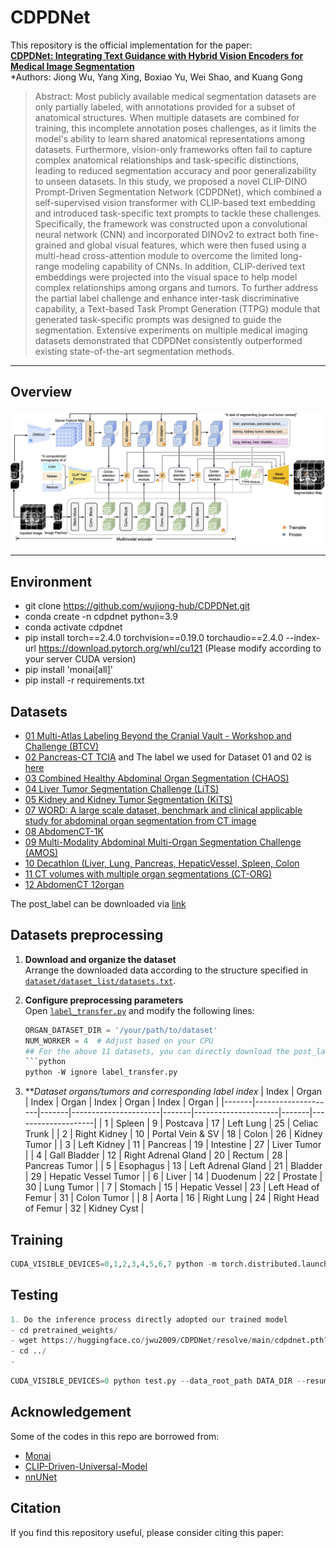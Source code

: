 # CDPDNet

This repository is the official implementation for the paper:  
**[CDPDNet: Integrating Text Guidance with Hybrid Vision Encoders for Medical Image Segmentation](https://arxiv.org/pdf/2411.15426)**  
*Authors: Jiong Wu, Yang Xing, Boxiao Yu, Wei Shao, and Kuang Gong

>Abstract: Most publicly available medical segmentation datasets are only partially labeled, with annotations provided for a subset of anatomical structures. When multiple datasets are combined for training, this incomplete annotation poses challenges, as it limits the model's ability to learn shared anatomical representations among datasets. Furthermore, vision-only frameworks often fail to capture complex anatomical relationships and task-specific distinctions, leading to reduced segmentation accuracy and poor generalizability to unseen datasets. In this study, we proposed a novel CLIP-DINO Prompt-Driven Segmentation Network (CDPDNet), which combined a self-supervised vision transformer with CLIP-based text embedding and introduced task-specific text prompts to tackle these challenges. Specifically, the framework was constructed upon a convolutional neural network (CNN) and incorporated DINOv2 to extract both fine-grained and global visual features, which were then fused using a multi-head cross-attention module to overcome the limited long-range modeling capability of CNNs. In addition, CLIP-derived text embeddings were projected into the visual space to help model complex relationships among organs and tumors. To further address the partial label challenge and enhance inter-task discriminative capability, a Text-based Task Prompt Generation (TTPG) module that generated task-specific prompts was designed to guide the segmentation. Extensive experiments on multiple medical imaging datasets demonstrated that CDPDNet consistently outperformed existing state-of-the-art segmentation methods. 



---

## Overview

<p align="center">
  <img src="documents/fig1_wholearch.jpg" alt="Figure 1 Overview" width="1000">
  <br>
</p>

---

## Environment
- git clone https://github.com/wujiong-hub/CDPDNet.git
- conda create -n cdpdnet python=3.9
- conda activate cdpdnet
- pip install torch==2.4.0 torchvision==0.19.0 torchaudio==2.4.0 --index-url https://download.pytorch.org/whl/cu121
  (Please modify according to your server CUDA version)
- pip install 'monai[all]'
- pip install -r requirements.txt

## Datasets
- [01 Multi-Atlas Labeling Beyond the Cranial Vault - Workshop and Challenge (BTCV)](https://www.synapse.org/#!Synapse:syn3193805/wiki/217789)
- [02 Pancreas-CT TCIA](https://wiki.cancerimagingarchive.net/display/Public/Pancreas-CT) and The label we used for Dataset 01 and 02 is [here](https://zenodo.org/records/1169361)
- [03 Combined Healthy Abdominal Organ Segmentation (CHAOS)](https://chaos.grand-challenge.org/Combined_Healthy_Abdominal_Organ_Segmentation/)
- [04 Liver Tumor Segmentation Challenge (LiTS)](https://competitions.codalab.org/competitions/17094#learn_the_details)
- [05 Kidney and Kidney Tumor Segmentation (KiTS)](https://kits21.kits-challenge.org/participate#download-block)
- [07 WORD: A large scale dataset, benchmark and clinical applicable study for abdominal organ segmentation from CT image](https://github.com/HiLab-git/WORD)
- [08 AbdomenCT-1K](https://github.com/JunMa11/AbdomenCT-1K)
- [09 Multi-Modality Abdominal Multi-Organ Segmentation Challenge (AMOS)](https://amos22.grand-challenge.org/)
- [10 Decathlon (Liver, Lung, Pancreas, HepaticVessel, Spleen, Colon](https://drive.google.com/drive/folders/1HqEgzS8BV2c7xYNrZdEAnrHk7osJJ--2)
- [11 CT volumes with multiple organ segmentations (CT-ORG)](https://wiki.cancerimagingarchive.net/pages/viewpage.action?pageId=61080890)
- [12 AbdomenCT 12organ](https://zenodo.org/records/7860267)

The post_label can be downloaded via [link](https://portland-my.sharepoint.com/:u:/g/personal/jliu288-c_my_cityu_edu_hk/EX04Ilv4zh1Lm_HB0wnpaykB4Slef043RVWhX3lN05gylw?e=qG0DOS)

## Datasets preprocessing
1. **Download and organize the dataset**  
   Arrange the downloaded data according to the structure specified in [`dataset/dataset_list/datasets.txt`](./dataset/dataset_list/datasets.txt).

2. **Configure preprocessing parameters**  
   Open [`label_transfer.py`](./label_transfer.py) and modify the following lines:
   ```python
   ORGAN_DATASET_DIR = '/your/path/to/dataset'
   NUM_WORKER = 4  # Adjust based on your CPU
   ## For the above 11 datasets, you can directly download the post_label and arrange them in the corresponding folders.
   ```python
   python -W ignore label_transfer.py
   ```
3. ***Dataset organs/tumors and corresponding label index*
    | Index | Organ              | Index | Organ                | Index | Organ               | Index | Organ              |
    |-------|--------------------|-------|----------------------|-------|---------------------|-------|--------------------|
    | 1     | Spleen             | 9     | Postcava             | 17    | Left Lung           | 25    | Celiac Trunk       |
    | 2     | Right Kidney       | 10    | Portal Vein & SV     | 18    | Colon               | 26    | Kidney Tumor       |
    | 3     | Left Kidney        | 11    | Pancreas             | 19    | Intestine           | 27    | Liver Tumor        |
    | 4     | Gall Bladder       | 12    | Right Adrenal Gland  | 20    | Rectum              | 28    | Pancreas Tumor     |
    | 5     | Esophagus          | 13    | Left Adrenal Gland   | 21    | Bladder             | 29    | Hepatic Vessel Tumor |
    | 6     | Liver              | 14    | Duodenum             | 22    | Prostate            | 30    | Lung Tumor         |
    | 7     | Stomach            | 15    | Hepatic Vessel       | 23    | Left Head of Femur  | 31    | Colon Tumor        |
    | 8     | Aorta              | 16    | Right Lung           | 24    | Right Head of Femur | 32    | Kidney Cyst        |



## Training
```python
CUDA_VISIBLE_DEVICES=0,1,2,3,4,5,6,7 python -m torch.distributed.launch --nproc_per_node=8 --master_port=1238 train.py --data_root_path DATA_DIR --dist True --uniform_sample
```
## Testing
```python
1. Do the inference process directly adopted our trained model
- cd pretrained_weights/
- wget https://huggingface.co/jwu2009/CDPDNet/resolve/main/cdpdnet.pth?download=true
- cd ../
-
```

```python
CUDA_VISIBLE_DEVICES=0 python test.py --data_root_path DATA_DIR --resume CHECKPOINT_PATH 
```

## Acknowledgement

Some of the codes in this repo are borrowed from:
- [Monai](https://monai.io/)
- [CLIP-Driven-Universal-Model](https://github.com/ljwztc/CLIP-Driven-Universal-Model/tree/main)
- [nnUNet](https://github.com/MIC-DKFZ/nnUNet)

## Citation
If you find this repository useful, please consider citing this paper:
```
```





